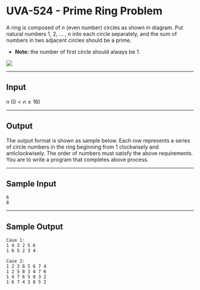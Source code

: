# UVA-524 - Prime Ring Problem

A ring is composed of $n$ (even number) circles as shown in diagram. Put natural numbers $1$, $2$, ... , $n$ into each circle separately, and the sum of numbers in two adjacent circles should be a prime.
* **Note:** the number of first circle should always be $1$.

![](https://i.imgur.com/mnfi3sZ.png)

---
## Input

$n$ ($0 < n \le 16$)

---
## Output

The output format is shown as sample below. Each row represents a series of circle numbers in the ring beginning from $1$ clockwisely and anticlockwisely. The order of numbers must satisfy the above requirements. You are to write a program that completes above process.

---
## Sample Input

```
6
8
```

---
## Sample Output

```
Case 1:
1 4 3 2 5 6
1 6 5 2 3 4

Case 2:
1 2 3 8 5 6 7 4
1 2 5 8 3 4 7 6
1 4 7 6 5 8 3 2
1 6 7 4 3 8 5 2
```
